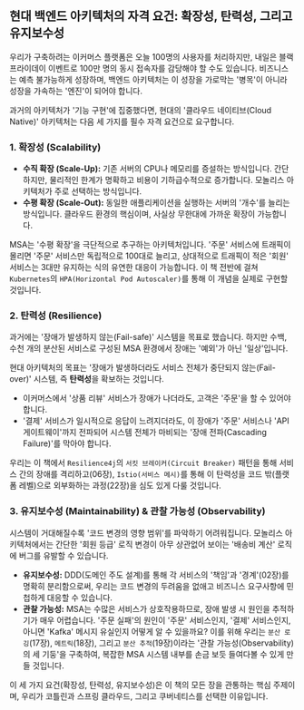 ## 현대 백엔드 아키텍처의 자격 요건: 확장성, 탄력성, 그리고 유지보수성

우리가 구축하려는 이커머스 플랫폼은 오늘 100명의 사용자를 처리하지만, 내일은 블랙 프라이데이 이벤트로 100만 명의 동시 접속자를 감당해야 할 수도 있습니다. 비즈니스는 예측 불가능하게 성장하며, 백엔드 아키텍처는 이 성장을 가로막는 '병목'이 아니라 성장을 가속하는 '엔진'이 되어야 합니다.

과거의 아키텍처가 '기능 구현'에 집중했다면, 현대의 '클라우드 네이티브(Cloud Native)' 아키텍처는 다음 세 가지를 필수 자격 요건으로 요구합니다.

### 1. 확장성 (Scalability)

* **수직 확장 (Scale-Up):** 기존 서버의 CPU나 메모리를 증설하는 방식입니다. 간단하지만, 물리적인 한계가 명확하고 비용이 기하급수적으로 증가합니다. 모놀리스 아키텍처가 주로 선택하는 방식입니다.
* **수평 확장 (Scale-Out):** 동일한 애플리케이션을 실행하는 서버의 '개수'를 늘리는 방식입니다. 클라우드 환경의 핵심이며, 사실상 무한대에 가까운 확장이 가능합니다.

MSA는 '수평 확장'을 극단적으로 추구하는 아키텍처입니다. '주문' 서비스에 트래픽이 몰리면 '주문' 서비스만 독립적으로 100대로 늘리고, 상대적으로 트래픽이 적은 '회원' 서비스는 3대만 유지하는 식의 유연한 대응이 가능합니다. 이 책 전반에 걸쳐 `Kubernetes`의 `HPA(Horizontal Pod Autoscaler)`를 통해 이 개념을 실제로 구현할 것입니다.

### 2. 탄력성 (Resilience)

과거에는 '장애가 발생하지 않는(Fail-safe)' 시스템을 목표로 했습니다. 하지만 수백, 수천 개의 분산된 서비스로 구성된 MSA 환경에서 장애는 '예외'가 아닌 '일상'입니다.

현대 아키텍처의 목표는 '장애가 발생하더라도 서비스 전체가 중단되지 않는(Fail-over)' 시스템, 즉 **탄력성**을 확보하는 것입니다.

* 이커머스에서 '상품 리뷰' 서비스가 장애가 나더라도, 고객은 '주문'을 할 수 있어야 합니다.
* '결제' 서비스가 일시적으로 응답이 느려지더라도, 이 장애가 '주문' 서비스나 'API 게이트웨이'까지 전파되어 시스템 전체가 마비되는 '장애 전파(Cascading Failure)'를 막아야 합니다.

우리는 이 책에서 `Resilience4j`의 `서킷 브레이커(Circuit Breaker)` 패턴을 통해 서비스 간의 장애를 격리하고(06장), `Istio(서비스 메시)`를 통해 이 탄력성을 코드 밖(플랫폼 레벨)으로 외부화하는 과정(22장)을 심도 있게 다룰 것입니다.

### 3. 유지보수성 (Maintainability) & 관찰 가능성 (Observability)

시스템이 거대해질수록 '코드 변경의 영향 범위'를 파악하기 어려워집니다. 모놀리스 아키텍처에서는 간단한 '회원 등급' 로직 변경이 아무 상관없어 보이는 '배송비 계산' 로직에 버그를 유발할 수 있습니다.

* **유지보수성:** DDD(도메인 주도 설계)를 통해 각 서비스의 '책임'과 '경계'(02장)를 명확히 분리함으로써, 우리는 코드 변경의 두려움을 없애고 비즈니스 요구사항에 민첩하게 대응할 수 있습니다.
* **관찰 가능성:** MSA는 수많은 서비스가 상호작용하므로, 장애 발생 시 원인을 추적하기가 매우 어렵습니다. '주문 실패'의 원인이 '주문' 서비스인지, '결제' 서비스인지, 아니면 'Kafka' 메시지 유실인지 어떻게 알 수 있을까요?
    이를 위해 우리는 `분산 로깅`(17장), `메트릭`(18장), 그리고 `분산 추적`(19장)이라는 '관찰 가능성(Observability)의 세 기둥'을 구축하여, 복잡한 MSA 시스템 내부를 손금 보듯 들여다볼 수 있게 만들 것입니다.

이 세 가지 요건(확장성, 탄력성, 유지보수성)은 이 책의 모든 장을 관통하는 핵심 주제이며, 우리가 코틀린과 스프링 클라우드, 그리고 쿠버네티스를 선택한 이유입니다.